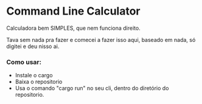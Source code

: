 # Command Line Calculator 
Calculadora bem SIMPLES, que nem funciona direito.

Tava sem nada pra fazer e comecei a fazer isso aqui, baseado em nada, só digitei e deu nisso ai.


### Como usar:
  - Instale o cargo
  - Baixa o repositorio
  - Usa o comando "cargo run" no seu cli, dentro do diretório do repositorio.
